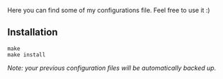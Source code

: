 Here you can find some of my configurations file. Feel free to use it :)

## Installation

    make
    make install

_Note: your previous configuration files will be automatically backed up._
